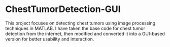 # ChestTumorDetection-GUI
This project focuses on detecting chest tumors using image processing techniques in MATLAB. I have taken the base code for chest tumor detection from the internet, then modified and converted it into a GUI-based version for better usability and interaction.
